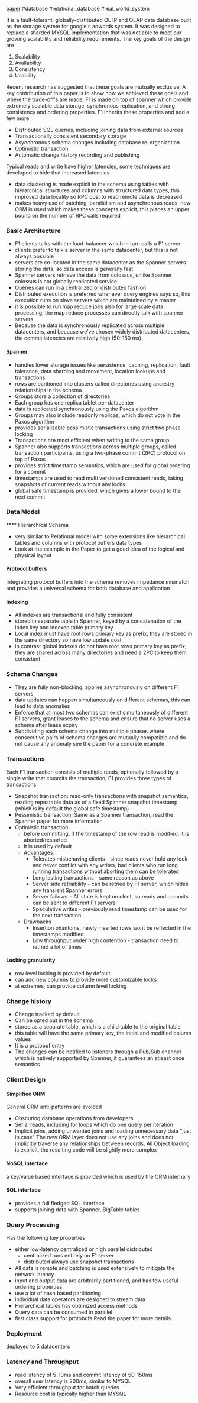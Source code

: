 [paper](https://storage.googleapis.com/pub-tools-public-publication-data/pdf/41344.pdf)
#database #relational_database #real_world_system 

It is a fault-tolerant, globally-distributed OLTP and OLAP data database built as the storage system for google's adwords system. It was designed to replace a sharded MYSQL implementation that was not able to meet our growing scalability and reliability requirements. The key goals of the design are 
1. Scalability
2. Availability
3. Consistency
4. Usability

Recent research has suggested that these goals are mutually exclusive, A key contribution of this paper is to show how we achieved these goals and where the trade-off's are made. F1 is made on top of spanner which provide extremely scalable data storage, synchronous replication, and strong consistency and ordering properties. F1 inherits these properties and add a few more
- Distributed SQL queries, including joining data from external sources
- Transactionally consistent secondary storage
- Asynchronous schema changes including database re-organization
- Optimistic transaction
- Automatic change history recording and publishing

Typical reads and write have higher latencies, some techniques are developed to hide that increased latencies
- data clustering is made explicit in the schema using tables with hierarchical structures and columns with structured data types, this improved data locality so RPC cost to read remote data is decreased
- makes heavy use of batching, parallelism and asynchronous reads, new ORM is used which makes these concepts explicit, this places an upper bound on the number of RPC calls required

### Basic Architecture
- F1 clients talks with the load-balancer which in turn calls a F1 server
- clients prefer to talk a server in the same datacenter, but this is not always possible
- servers are co-located in the same datacenter as the Spanner servers storing the data, so data access is generally fast
- Spanner servers retrieve the data from colossus, unlike Spanner colossus is not globally replicated service
- Queries can run in a centralized or distributed fashion
- Distributed execution is preferred whenever query engines says so, this execution runs on slave servers which are maintained by a master
- it is possible to run map reduce jobs also for large scale data processing, the map reduce processes can directly talk with spanner servers
- Because the data is synchronously replicated across multiple datacenters, and because we’ve chosen widely distributed datacenters, the commit latencies are relatively high (50-150 ms).

#### Spanner
- handles lower storage issues like persistence, caching, replication, fault tolerance, data sharding and movement, location lookups and transactions
- rows are paritioned into clusters called directories using ancestry relationships in the schema
- Groups store a collection of directories
- Each group has one replica tablet per datacenter
- data is replicated synchronously using the Paxos algorithm
- Groups may also include readonly replicas, which do not vote in the Paxos algorithm
- provides serializable pessimistic transactions using strict two phase locking
- Transactions are most efficient when writing to the same group
- Spanner also supports transactions across multiple groups, called transaction participants, using a two-phase commit (2PC) protocol on top of Paxos
- provides strict timestamp semantics, which are used for global ordering for a commit
- timestamps are used to read multi versioned consistent reads, taking snapshots of current reads without any locks
- global safe timestamp is provided, which gives a lower bound to the next commit

### Data Model
**** Hierarchical Schema
- very similar to Relational model with some extensions like hierarchical tables and columns with protocol buffers data types
- Look at the example in the Paper to get a good idea of the logical and physical layout

#### Protocol buffers
Integrating protocol buffers into the schema removes impedance mismatch and provides a universal schema for both database and application

#### Indexing
- All indexes are transactional and fully consistent
- stored in separate table in Spanner, keyed by a concatenation of the index key and indexed table primary key
- Local index must have root rows primary key as prefix, they are stored in the same directory so have low update cost
- in contrast global indexes do not have root rows primary key as prefix, they are shared across many directories and need a 2PC to keep them consistent

### Schema Changes
- They are fully non-blocking, applies asynchronously on different F1 servers
- data updates can happen simultaneously on different schemas, this can lead to data anomalies
- Enforce that at most two schemas can exist simultaneously of different F1 servers, grant leases to the schema and ensure that no server uses a schema after lease expiry
- Subdividing each schema change into multiple phases where consecutive pairs of schema changes are mutually compatible and do not cause any anomaly
see the paper for a concrete example

### Transactions
Each F1 transaction consists of multiple reads, optionally followed by a single write that commits the transaction, F1 provides three types of transactions
- Snapshot transaction: read-only transactions with snapshot semantics, reading repeatable data as of a fixed Spanner snapshot timestamp (which is by default the global safe timestamp)
- Pessimistic transaction: Same as a Spanner transaction, read the Spanner paper for more information
- Optimistic transaction
  - before committing, if the timestamp of the row read is modified, it is aborted/restarted
  - It is used by default
  - Advantages:
    - Tolerates misbehaving clients - since reads never hold any lock and never conflict with any writes, bad clients who run long running transactions without aborting them can be tolerated
    - Long lasting transactions - same reason as above
    - Server side retriability - can be retried by F1 server, which hides any transient Spanner errors
    - Server failover - All state is kept on clent, so reads and commits can be sent to different F1 servers
    - Speculative writes - previously read timestamp can be used for the next transaction
  - Drawbacks
    - Insertion phantoms, newly inserted rows wont be reflected in the timestamps modified
    - Low throughput under high contention - transaction need to retried a lot of times

#### Locking granularity
- row level locking is provided by default
- can add new columns to provide more customizable locks
- at extremes, can provide column level locking

### Change history
- Change tracked by default
- Can be opted out in the schema
- stored as a separate table, which is a child table to the original table
- this table will have the same primary key, the initial and modified column values
- It is a protobuf entry
- The changes can be notified to listeners through a Pub/Sub channel which is natively supported by Spanner, it guarantees an atleast once semantics

### Client Design
#### Simplified ORM
General ORM anti-patterns are avoided
- Obscuring database operations from developers
- Serial reads, including for loops which do one query per iteration
- Implicit joins, adding unwanted joins and loading unnecessary data "just in case"
The new ORM layer does not use any joins and does not implicitly traverse any relationships between records, All Object loading is explicit, the resulting code will be slightly more complex

#### NoSQL interface
a key/value based interface is provided which is used by the ORM internally

#### SQL interface
- provides a full fledged SQL interface
- supports joining data with Spanner, BigTable tables

### Query Processing
Has the following key properties
- either low-latency centralized or high parallel distributed
  - centralized runs entirely on F1 server
  - distributed always use snapshot transactions
- All data is remote and batching is used extensively to mitigate the network latency
- input and output data are arbitrarily partitioned, and has few useful ordering properties
- use a lot of hash based partitioning
- individual data operators are designed to stream data
- Hierarchical tables has optimized access methods
- Query data can be consumed in parallel
- first class support for protobufs
Read the paper for more details.

### Deployment
deployed to 5 datacenters

### Latency and Throughput
- read latency of 5-10ms and commit latency of 50-150ms
- overall user latency is 200ms, similar to MYSQL
- Very efficient throughput for batch queries
- Resource cost is typically higher than MYSQL
